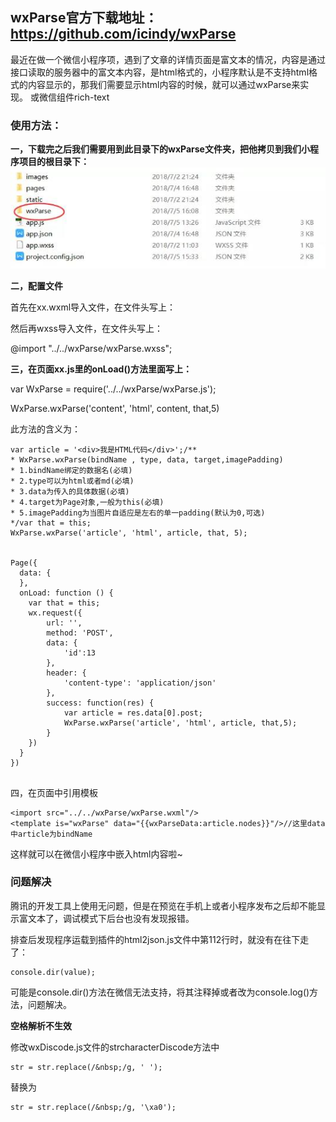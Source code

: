 ## wxParse官方下载地址：https://github.com/icindy/wxParse

最近在做一个微信小程序项，遇到了文章的详情页面是富文本的情况，内容是通过接口读取的服务器中的富文本内容，是html格式的，小程序默认是不支持html格式的内容显示的，那我们需要显示html内容的时候，就可以通过wxParse来实现。
或微信组件rich-text

### 使用方法：

**一，下载完之后我们需要用到此目录下的wxParse文件夹，把他拷贝到我们小程序项目的根目录下：**
![wxParse](1.jpg)

**二，配置文件**

首先在xx.wxml导入文件，在文件头写上：

<import src="../../wxParse/wxParse.wxml"/>

然后再wxss导入文件，在文件头写上：

@import "../../wxParse/wxParse.wxss";

**三，在页面xx.js里的onLoad()方法里面写上：**

var WxParse = require('../../wxParse/wxParse.js');

WxParse.wxParse('content', 'html', content, that,5)
 
此方法的含义为：

```
var article = '<div>我是HTML代码</div>';/**
* WxParse.wxParse(bindName , type, data, target,imagePadding)
* 1.bindName绑定的数据名(必填)
* 2.type可以为html或者md(必填)
* 3.data为传入的具体数据(必填)
* 4.target为Page对象,一般为this(必填)
* 5.imagePadding为当图片自适应是左右的单一padding(默认为0,可选)
*/var that = this;
WxParse.wxParse('article', 'html', article, that, 5);


Page({
  data: {
  },
  onLoad: function () {
    var that = this;
    wx.request({
        url: '', 
        method: 'POST',
        data: {
            'id':13
        },
        header: {
            'content-type': 'application/json'
        },
        success: function(res) {
            var article = res.data[0].post;
            WxParse.wxParse('article', 'html', article, that,5);
        }
    })
  }
})


```

四，在页面中引用模板
```
<import src="../../wxParse/wxParse.wxml"/>
<template is="wxParse" data="{{wxParseData:article.nodes}}"/>//这里data中article为bindName
```
这样就可以在微信小程序中嵌入html内容啦~



### 问题解决

腾讯的开发工具上使用无问题，但是在预览在手机上或者小程序发布之后却不能显示富文本了，调试模式下后台也没有发现报错。

排查后发现程序运载到插件的html2json.js文件中第112行时，就没有在往下走了：

```
console.dir(value);
```

可能是console.dir()方法在微信无法支持，将其注释掉或者改为console.log()方法，问题解决。



**空格解析不生效**

修改wxDiscode.js文件的strcharacterDiscode方法中
```
str = str.replace(/&nbsp;/g, ' ');
```
替换为
```
str = str.replace(/&nbsp;/g, '\xa0');
```
